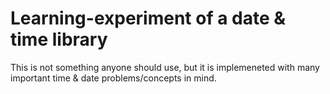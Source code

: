 # Learning-experiment of a date & time library
This is not something anyone should use, but it is implemeneted with many important time & date problems/concepts in mind.
